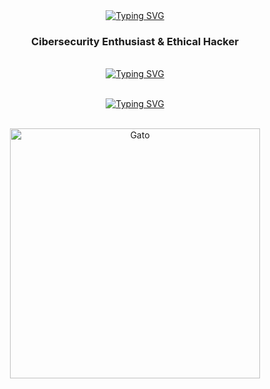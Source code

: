 <div identificación="encabezado" align="center">
    <a href="https://git.io/typing-svg"><img src="https://readme-typing-svg.herokuapp.com?font=Fira+Code&weight=700&size=25&pause=1000&color=539FF7&center=true&vCenter=true&random=false&width=435&lines=Welcome+to+iHarzz+GitHub" alt="Typing SVG" /></a>
    <h3 align="center">Cibersecurity Enthusiast & Ethical Hacker</h3>
</div >

<br>

<div identificación="centro" align="center">
    <a href="https://git.io/typing-svg"><img src="https://readme-typing-svg.herokuapp.com/?font=Fira+Code&weight=700&size=25&pause=1000000&color=6a19cc&center=true&vCenter=true&width=435&lines=</Skills>" alt="Typing SVG" /></a>
</div>
<p align="center">
  <a href="https://skillicons.dev%22%3E/
    <img src="https://skillicons.dev/icons?i=linux,bash,mysql,md,docker,bots,discord,vscode,python,github,git" />
  </a>
</p><br>

<div identificación="centro" align="center">
    <a href="https://git.io/typing-svg"><div align="center" identificación="centro"><img src="https://readme-typing-svg.herokuapp.com/?font=Fira+Code&weight=700&size=25&pause=1000000&color=6a19cc&center=true&vCenter=true&width=435&lines=<%2FComing+soon...>" alt="Typing SVG" /></div></a>
</div>
<p align="center">
  <a href="https://skillicons.dev%22%3E/
    <img src="https://skillicons.dev/icons?i=powershell,js,php,wordpress,c,go" />
  </a>
</p><br>

<div identificación="centro" align="center">
    <img src="https://i.pinimg.com/originals/55/ff/c8/55ffc86e756ea6503793a827669af5d5.jpg" alt="Gato" width="400"/>
</div>
<!--<img src="https://media.giphy.com/media/IcJ6n6VJNjRNS/giphy.gif" width="200"/>gato-->
